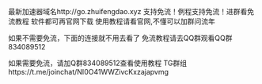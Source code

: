 最新加速器域名http://go.zhuifengdao.xyz 支持免流！例程支持免流！进群看免流教程
软件都可再官网下载
使用教程请看官网,不懂可以加群问流年

如果不需要免流，下面的连接就不用去看了
免流教程请去QQ群观看QQ群834089512


如果需要免流，请加Q群834089512查看使用教程
TG群组https://t.me/joinchat/NI0O41WWZivcKxzajapvmg

